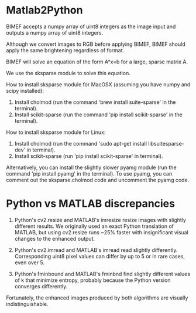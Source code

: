 # Matlab2Python

BIMEF accepts a numpy array of uint8 integers as the image input and outputs a numpy array of uint8 integers.

Although we convert images to RGB before applying BIMEF, BIMEF should apply the same brightening regardless of format.

BIMEF will solve an equation of the form A*x=b for a large, sparse matrix A.

We use the sksparse module to solve this equation.

How to install sksparse module for MacOSX (assuming you have numpy and scipy installed):
1. Install cholmod (run the command 'brew install suite-sparse' in the terminal).
2. Install scikit-sparse (run the command 'pip install scikit-sparse' in the terminal).

How to install sksparse module for Linux:
1. Install cholmod (run the command 'sudo apt-get install libsuitesparse-dev' in terminal).
2. Install scikit-sparse (run 'pip install scikit-sparse' in terminal).

Alternatively, you can install the slightly slower pyamg module (run the command 'pip install pyamg' in the terminal).
To use pyamg, you can comment out the sksparse.cholmod code and uncomment the pyamg code.

# Python vs MATLAB discrepancies

1. Python's cv2.resize and MATLAB's imresize resize images with slightly different results. We originally used 
an exact Python translation of MATLAB, but using cv2.resize runs ~25% faster with insignificant visual changes
to the enhanced output.

2. Python's cv2.imread and MATLAB's imread read slightly differently. Corresponding uint8 pixel values can differ 
by up to 5 or in rare cases, even over 5.

3. Python's fminbound and MATLAB's fminbnd find slightly different values of k that minimize entropy, 
probably because the Python version converges differently.

Fortunately, the enhanced images produced by both algorithms are visually indistinguishable.

